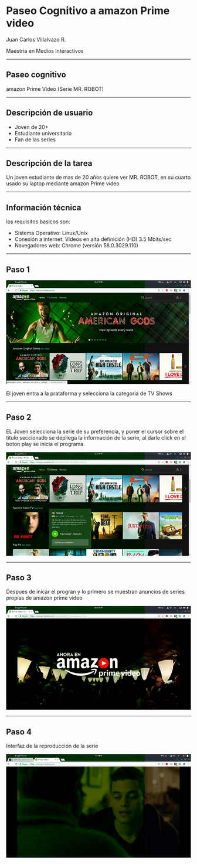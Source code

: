 # Paseo Cognitivo a amazon Prime video

Juan Carlos Villalvazo R.

Maestria en Medios Interactivos

---
## Paseo cognitivo

amazon Prime Video
(Serie MR. ROBOT)

---

## Descripción de usuario

* Joven de 20+
* Estudiante universitario
* Fan de las series

---

## Descripción de la tarea

Un joven estudiante de mas de 20 años quiere ver MR. ROBOT, en su cuarto usado su laptop mediante amazon Prime video

---
## Información técnica

los requisitos basicos son:

* Sistema Operativo: Linux/Unix
* Conexión a internet: Videos en alta definición (HD) 3.5 Mbits/sec
* Navegadores web: Chrome (versión 58.0.3029.110)

---

## Paso 1

![Image1](images/Imagen3.jpg)

El joven entra a la prataforma y selecciona la categoria de TV Shows

***

## Paso 2

EL Joven selecciona la serie de su preferencia, y poner el cursor sobre el titulo seccionado se depliega la información de la serie, al darle click en el boton play se inicia el programa.

![Image1](images/Imagen4.jpg)

***

## Paso 3

Despues de inicar el progran y lo primero se muestran anuncios de series propias de amazon prime video

![Image1](images/Imagen5.jpg)

---

## Paso 4

Interfaz de la reproducción de la serie

![Image1](images/Imagen6.jpg)
